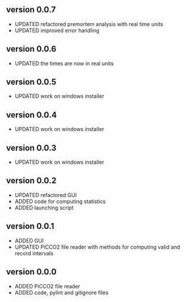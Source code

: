 version 0.0.7
--------------
* UPDATED refactored premortem analysis with real time units
* UPDATED improved error handling

version 0.0.6
--------------
* UPDATED the times are now in real units

version 0.0.5
--------------
* UPDATED work on windows installer

version 0.0.4
--------------
* UPDATED work on windows installer

version 0.0.3
--------------
* UPDATED work on windows installer

version 0.0.2
--------------
* UPDATED refactored GUI
* ADDED   code for computing statistics
* ADDED   launching script

version 0.0.1
--------------
* ADDED   GUI
* UPDATED PiCCO2 file reader with methods for computing valid and record intervals

version 0.0.0
--------------
* ADDED   PiCCO2 file reader
* ADDED   code, pylint and gitignore files
